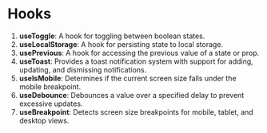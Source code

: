 # Hooks

1. **useToggle**: A hook for toggling between boolean states.
2. **useLocalStorage**: A hook for persisting state to local storage.
3. **usePrevious**: A hook for accessing the previous value of a state or prop.
4. **useToast**: Provides a toast notification system with support for adding, updating, and dismissing notifications.
5. **useIsMobile**: Determines if the current screen size falls under the mobile breakpoint.
6. **useDebounce**: Debounces a value over a specified delay to prevent excessive updates.
7. **useBreakpoint**: Detects screen size breakpoints for mobile, tablet, and desktop views.